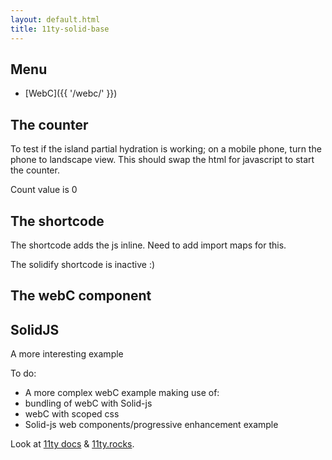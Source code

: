 ```yaml
---
layout: default.html
title: 11ty-solid-base
---
```


## Menu
- [WebC]({{ '/webc/' }})

<menu></menu>

## The counter
To test if the island partial hydration is working; on a mobile phone, turn the phone to landscape view. This should swap the html for javascript to start the counter.

<is-land on:media="(min-width: 30em)">
  <counter-component>
    <p>Count value is 0</p>
  </counter-component>
  <template data-island="replace">
    <p id="app"></p>
    <script type="module" src="{{ '/app/app.js' | hash }}"></script>
  </template>
</is-land>


## The shortcode
The shortcode adds the js inline. Need to add import maps for this.

<is-land on:media="(min-width: 30em)">
  <shortcode-component>
    <p>The solidify shortcode is inactive :)</p>
  </shortcode-component>
  <template data-island="replace">
    <p id="shorty"></p>

{% solid "shorty" "zbundleOff" %}
import { render } from 'https://esm.sh/solid-js/web';

function Solidify() {
  return <div>The solidify shortcode is active!</div>;
}

render(() => <Solidify />, document.getElementById('shorty'))
{% endsolid %}
    
  </template>
</is-land> 

## The webC component

<tester></tester>


## SolidJS
A more interesting example

<p id="wordapp"></p>
<script type="module" src="{{ '/app/fetch.js' | hash }}"></script>

<div id="pdf"></div>
<script type="module" src="{{ '/app/render.js' | hash }}"></script>


To do: 
 - A more complex webC example making use of:
 - bundling of webC with Solid-js
 - webC with scoped css
 - Solid-js web components/progressive enhancement example

Look at [11ty docs](https://www.11ty.dev/docs/languages/webc/) & [11ty.rocks](https://11ty.rocks/).
